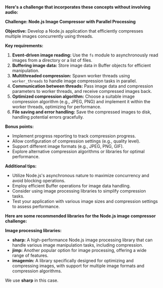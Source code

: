 **Here's a challenge that incorporates these concepts without involving audio:**

**Challenge: Node.js Image Compressor with Parallel Processing**

**Objective:** Develop a Node.js application that efficiently compresses multiple images concurrently using threads.

**Key requirements:**

1. **Event-driven image reading:** Use the `fs` module to asynchronously read images from a directory or a list of files.
2. **Buffering image data:** Store image data in Buffer objects for efficient manipulation.
3. **Multithreaded compression:** Spawn worker threads using `worker_threads` to handle image compression tasks in parallel.
4. **Communication between threads:** Pass image data and compression parameters to worker threads, and receive compressed images back.
5. **Optimized compression algorithm:** Choose a suitable image compression algorithm (e.g., JPEG, PNG) and implement it within the worker threads, optimizing for performance.
6. **File saving and error handling:** Save the compressed images to disk, handling potential errors gracefully.

**Bonus points:**

- Implement progress reporting to track compression progress.
- Allow configuration of compression settings (e.g., quality level).
- Support different image formats (e.g., JPEG, PNG, GIF).
- Explore alternative compression algorithms or libraries for optimal performance.

**Additional tips:**

- Utilize Node.js's asynchronous nature to maximize concurrency and avoid blocking operations.
- Employ efficient Buffer operations for image data handling.
- Consider using image processing libraries to simplify compression tasks.
- Test your application with various image sizes and compression settings to assess performance.


**Here are some recommended libraries for the Node.js image compressor challenge:**

**Image processing libraries:**

- **sharp:** A high-performance Node.js image processing library that can handle various image manipulation tasks, including compression.
- **jimp:** Another popular option for image processing, offering a wide range of features.
- **imagemin:** A library specifically designed for optimizing and compressing images, with support for multiple image formats and compression algorithms.

We use **sharp** in this case. 

